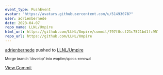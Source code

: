 ```yaml
---
event_type: PushEvent
avatar: "https://avatars.githubusercontent.com/u/51493078?"
user: adrienbernede
date: 2023-04-07
repo_name: LLNL/Umpire
html_url: https://github.com/LLNL/Umpire/commit/797f0ccf21c7521bd1fc957e3e0c707cac600266
repo_url: https://github.com/LLNL/Umpire
---
```


<a href='https://github.com/adrienbernede' target='_blank'>adrienbernede</a> pushed to <a href='https://github.com/LLNL/Umpire' target='_blank'>LLNL/Umpire</a>

<small>Merge branch 'develop' into woptim/specs-renewal</small>

<a href='https://github.com/LLNL/Umpire/commit/797f0ccf21c7521bd1fc957e3e0c707cac600266' target='_blank'>View Commit</a>
